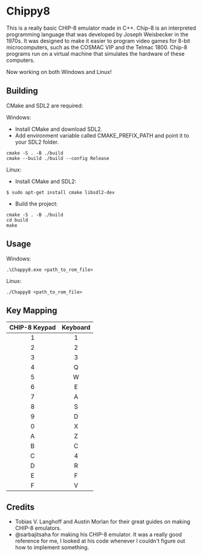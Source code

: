 # Chippy8

This is a really basic CHIP-8 emulator made in C++. Chip-8 is an interpreted programming language that was developed by Joseph Weisbecker in the 1970s. It was designed to make it easier to program video games for 8-bit microcomputers, such as the COSMAC VIP and the Telmac 1800. Chip-8 programs run on a virtual machine that simulates the hardware of these computers.

Now working on both Windows and Linux!

## Building

CMake and SDL2 are required:

Windows:
* Install CMake and download SDL2.
* Add environment variable called CMAKE_PREFIX_PATH and point it to your SDL2 folder.
```
cmake -S . -B ./build
cmake --build ./build --config Release
```

Linux:
* Install CMake and SDL2:
```
$ sudo apt-get install cmake libsdl2-dev
```
* Build the project:
```
cmake -S . -B ./build
cd build
make
```

## Usage

Windows:
```
.\Chappy8.exe <path_to_rom_file>
```

Linux:
```
./Chappy8 <path_to_rom_file>
```

## Key Mapping

| CHIP-8 Keypad | Keyboard |
|:-------------:|:--------:|
|       1       |     1    |
|       2       |     2    |
|       3       |     3    |
|       4       |     Q    |
|       5       |     W    |
|       6       |     E    |
|       7       |     A    |
|       8       |     S    |
|       9       |     D    |
|       0       |     X    |
|       A       |     Z    |
|       B       |     C    |
|       C       |     4    |
|       D       |     R    |
|       E       |     F    |
|       F       |     V    |

## Credits

* Tobias V. Langhoff and Austin Morlan for their great guides on making CHIP-8 emulators.
* @sarbajitsaha for making his CHIP-8 emulator. It was a really good reference for me, I looked at his code whenever I couldn't figure out how to implement something.